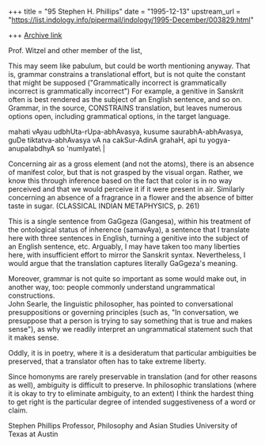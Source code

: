 +++
title = "95 Stephen H. Phillips"
date = "1995-12-13"
upstream_url = "https://list.indology.info/pipermail/indology/1995-December/003829.html"

+++
[Archive link](https://list.indology.info/pipermail/indology/1995-December/003829.html)

Prof. Witzel and other member of the list,

This may seem like pabulum, but could be worth mentioning anyway.  That is,
grammar constrains a translational effort, but is not quite the constant 
that might be supposed ("Grammatically incorrect is grammatically 
incorrect is grammatically incorrect")  For example, a 
genitive in Sanskrit often is best rendered as the subject of an English 
sentence, and so on.  Grammar, in the source, CONSTRAINS translation, but 
leaves numerous options open, including grammatical options, in the target 
language.

mahati vAyau udbhUta-rUpa-abhAvasya, kusume
saurabhA-abhAvasya, guDe tiktatva-abhAvasya vA na
cakSur-AdinA grahaH, api tu yogya-anupalabdhyA so 'numIyate\ |

Concerning air as a gross element (and not the atoms), there is an absence
of manifest color, but that is not grasped by the visual organ.  Rather, we 
know this through inference based on the fact that color is in no way 
perceived and that we would perceive it if it were present in air.  Similarly 
concerning an absence of a fragrance in a flower and the absence of bitter 
taste in sugar.  (CLASSICAL INDIAN METAPHYSICS, p. 261)

This is a single sentence from GaGgeza (Gangesa), within his treatment of the 
ontological status of inherence (samavAya), a sentence that I translate here 
with three sentences in English, turning a genitive into the subject of an 
English sentence, etc.  Arguably, I may have taken too many liberties here, 
with insufficient effort to mirror the Sanskrit syntax.  Nevertheless, I would 
argue that the translation captures literally GaGgeza's meaning.

Moreover, grammar is not quite so important as some would make out, in 
another way, too: people commonly understand ungrammatical constructions.  
John Searle, the linguistic philosopher, has pointed to conversational 
presuppositions or governing principles (such as, "In conversation, we 
presuppose that a person is trying to say something that is true and makes 
sense"), as why we readily interpret an ungrammatical statement such that it 
makes sense.

Oddly, it is in poetry, where it is a desideratum that particular ambiguities
be preserved, that a translator often has to take extreme liberty.

Since homonyms are rarely preservable in translation (and for other reasons 
as well), ambiguity is difficult to preserve.  In philosophic translations
(where it is okay to try to eliminate ambiguity, to an extent)
I think the hardest thing to get right is the particular degree
of intended suggestiveness of a word or claim.

Stephen Phillips
Professor, Philosophy and Asian Studies
University of Texas at Austin





